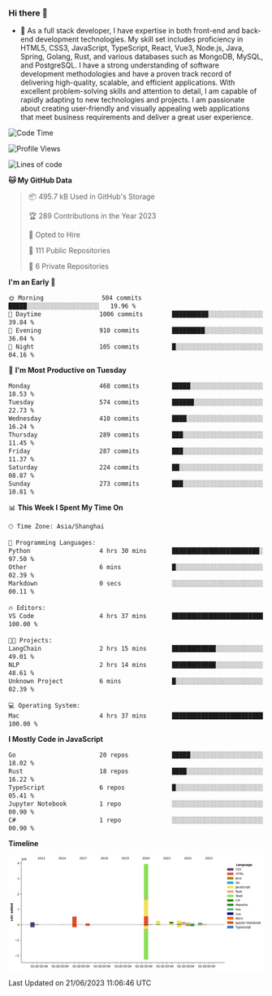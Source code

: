 ### Hi there 👋

- 🌱 As a full stack developer, I have expertise in both front-end and back-end development technologies. My skill set includes proficiency in HTML5, CSS3, JavaScript, TypeScript, React, Vue3, Node.js, Java, Spring, Golang, Rust, and various databases such as MongoDB, MySQL, and PostgreSQL. I have a strong understanding of software development methodologies and have a proven track record of delivering high-quality, scalable, and efficient applications. With excellent problem-solving skills and attention to detail, I am capable of rapidly adapting to new technologies and projects. I am passionate about creating user-friendly and visually appealing web applications that meet business requirements and deliver a great user experience.

<!--START_SECTION:waka-->
![Code Time](http://img.shields.io/badge/Code%20Time-1%2C039%20hrs%2024%20mins-blue)

![Profile Views](http://img.shields.io/badge/Profile%20Views-23-blue)

![Lines of code](https://img.shields.io/badge/From%20Hello%20World%20I%27ve%20Written-5.9%20million%20lines%20of%20code-blue)

**🐱 My GitHub Data** 

> 📦 495.7 kB Used in GitHub's Storage 
 > 
> 🏆 289 Contributions in the Year 2023
 > 
> 💼 Opted to Hire
 > 
> 📜 111 Public Repositories 
 > 
> 🔑 6 Private Repositories 
 > 
**I'm an Early 🐤** 

```text
🌞 Morning                504 commits         █████░░░░░░░░░░░░░░░░░░░░   19.96 % 
🌆 Daytime                1006 commits        ██████████░░░░░░░░░░░░░░░   39.84 % 
🌃 Evening                910 commits         █████████░░░░░░░░░░░░░░░░   36.04 % 
🌙 Night                  105 commits         █░░░░░░░░░░░░░░░░░░░░░░░░   04.16 % 
```
📅 **I'm Most Productive on Tuesday** 

```text
Monday                   468 commits         █████░░░░░░░░░░░░░░░░░░░░   18.53 % 
Tuesday                  574 commits         ██████░░░░░░░░░░░░░░░░░░░   22.73 % 
Wednesday                410 commits         ████░░░░░░░░░░░░░░░░░░░░░   16.24 % 
Thursday                 289 commits         ███░░░░░░░░░░░░░░░░░░░░░░   11.45 % 
Friday                   287 commits         ███░░░░░░░░░░░░░░░░░░░░░░   11.37 % 
Saturday                 224 commits         ██░░░░░░░░░░░░░░░░░░░░░░░   08.87 % 
Sunday                   273 commits         ███░░░░░░░░░░░░░░░░░░░░░░   10.81 % 
```


📊 **This Week I Spent My Time On** 

```text
🕑︎ Time Zone: Asia/Shanghai

💬 Programming Languages: 
Python                   4 hrs 30 mins       ████████████████████████░   97.50 % 
Other                    6 mins              █░░░░░░░░░░░░░░░░░░░░░░░░   02.39 % 
Markdown                 0 secs              ░░░░░░░░░░░░░░░░░░░░░░░░░   00.11 % 

🔥 Editors: 
VS Code                  4 hrs 37 mins       █████████████████████████   100.00 % 

🐱‍💻 Projects: 
LangChain                2 hrs 15 mins       ████████████░░░░░░░░░░░░░   49.01 % 
NLP                      2 hrs 14 mins       ████████████░░░░░░░░░░░░░   48.61 % 
Unknown Project          6 mins              █░░░░░░░░░░░░░░░░░░░░░░░░   02.39 % 

💻 Operating System: 
Mac                      4 hrs 37 mins       █████████████████████████   100.00 % 
```

**I Mostly Code in JavaScript** 

```text
Go                       20 repos            █████░░░░░░░░░░░░░░░░░░░░   18.02 % 
Rust                     18 repos            ████░░░░░░░░░░░░░░░░░░░░░   16.22 % 
TypeScript               6 repos             █░░░░░░░░░░░░░░░░░░░░░░░░   05.41 % 
Jupyter Notebook         1 repo              ░░░░░░░░░░░░░░░░░░░░░░░░░   00.90 % 
C#                       1 repo              ░░░░░░░░░░░░░░░░░░░░░░░░░   00.90 % 
```



**Timeline**

![Lines of Code chart](https://raw.githubusercontent.com/elton/elton/main/assets/bar_graph.png)


 Last Updated on 21/06/2023 11:06:46 UTC
<!--END_SECTION:waka-->

<!--
**elton/elton** is a ✨ _special_ ✨ repository because its `README.md` (this file) appears on your GitHub profile.

Here are some ideas to get you started:

- 🔭 I’m currently working on ...
- 🌱 I’m currently learning ...
- 👯 I’m looking to collaborate on ...
- 🤔 I’m looking for help with ...
- 💬 Ask me about ...
- 📫 How to reach me: ...
- 😄 Pronouns: ...
- ⚡ Fun fact: ...
-->
